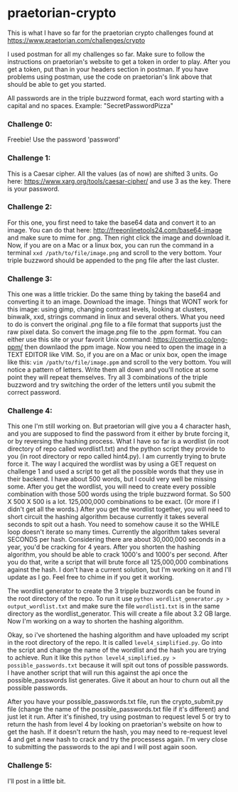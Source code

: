 # praetorian-crypto
This is what I have so far for the praetorian crypto challenges found at https://www.praetorian.com/challenges/crypto

I used postman for all my challenges so far. Make sure to follow the instructions on praetorian's website to get a token in order to play. After you get a token, put than in your headers section in postman. If you have problems using postman, use the code on praetorian's link above that should be able to get you started.

All passwords are in the triple buzzword format, each word starting with a capital and no spaces. Example: "SecretPasswordPizza"

### Challenge 0: 
Freebie! Use the password 'password'

### Challenge 1: 
This is a Caesar cipher. All the values (as of now) are shifted 3 units. Go here: https://www.xarg.org/tools/caesar-cipher/ and use 3 as the key. There is your password.

### Challenge 2: 
For this one, you first need to take the base64 data and convert it to an image. You can do that here: http://freeonlinetools24.com/base64-image and make sure to mime for .png. Then right click the image and download it. Now, if you are on a Mac or a linux box, you can run the command in a terminal `xxd /path/to/file/image.png` and scroll to the very bottom. Your triple buzzword should be appended to the png file after the last cluster.

### Challenge 3: 
This one was a little trickier. Do the same thing by taking the base64 and converting it to an image. Download the image. Things that WONT work for this image: using gimp, changing contrast levels, looking at clusters, binwalk, xxd, strings command in linux and several others. What you need to do is convert the original .png file to a file format that supports just the raw pixel data. So convert the image.png file to the .ppm format. You can either use this site or your favorit Unix command: https://convertio.co/png-ppm/ then downlaod the ppm image. Now you need to open the image in a TEXT EDITOR like VIM. So, if you are on a Mac or unix box, open the image like this: `vim /path/to/file/image.ppm` and scroll to the very bottom. You will notice a pattern of letters. Write them all down and you'll notice at some point they will repeat themselves. Try all 3 combinations of the triple buzzword and try switching the order of the letters until you submit the correct password.

### Challenge 4: 
This one I'm still working on. But praetorian will give you a 4 character hash, and you are supposed to find the password from it either by brute forcing it, or by reversing the hashing process. What I have so far is a wordlist (in root directory of repo called wordlist1.txt) and the python script they provide to you (in root directory or repo called hint4.py). I am currently trying to brute force it. The way I acquired the wordlist was by using a GET request on challenge 1 and used a script to get all the possible words that they use in their backend. I have about 500 words, but I could very well be missing some. After you get the wordlist, you will need to create every possible combination with those 500 words using the triple buzzword format. So 500 X 500 X 500 is a lot. 125,000,000 combinations to be exact. (Or more if I didn't get all the words.) After you get the wordlist together, you will need to short circuit the hashing algorithm because currently it takes several seconds to spit out a hash. You need to somehow cause it so the WHILE loop doesn't iterate so many times. Currently the algorithm takes several SECONDS per hash. Considering there are about 30,000,000 seconds in a year, you'd be cracking for 4 years. After you shorten the hashing algorithm, you should be able to crack 1000's and 1000's per second.  After you do that, write a script that will brute force all 125,000,000 combinations against the hash. I don't have a current solution, but I'm working on it and I'll update as I go. Feel free to chime in if you get it working.

The wordlist generator to create the 3 tripple buzzwords can be found in the root directory of the repo. To run it use `python wordlist_generator.py > output_wordlist.txt` and make sure the file `wordlist1.txt` is in the same directory as the wordlist_generator. This will create a file about 3.2 GB large. Now I'm working on a way to shorten the hashing algorithm.

Okay, so i've shortened the hashing algorithm and have uploaded my script in the root directory of the repo. It is called `level4_simplified.py`. Go into the script and change the name of the wordlist and the hash you are trying to achieve. Run it like this `python level4_simplified.py > possible_passwords.txt` because it will spit out tons of possible passwords. I have another script that will run this against the api once the possible_passwords list generates. Give it about an hour to churn out all the possible passwords.

After you have your possible_passwords.txt file, run the crypto_submit.py file (change the name of the possible_passwords.txt file if it's different) and just let it run. After it's finished, try using postman to request level 5 or try to return the hash from level 4 by looking on praetorian's website on how to get the hash. If it doesn't return the hash, you may need to re-request level 4 and get a new hash to crack and try the processess again. I'm very close to submitting the passwords to the api and I will post again soon.

### Challenge 5:

I'll post in a little bit.
